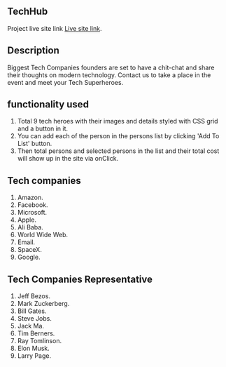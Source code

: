## TechHub

Project live site link [Live site link](https://techhub-shimanto.netlify.app/).

## Description
Biggest Tech Companies founders are set to have a chit-chat and share their thoughts on modern technology.
Contact us to take a place in the event and  meet your Tech Superheroes.

## functionality used
1. Total 9 tech heroes with their images and details styled with CSS grid and a button in it.
2. You can add each of the person in the persons list by clicking 'Add To List' button.
3. Then total persons and selected persons in the list and their total cost will show up  in the site via onClick.

## Tech companies
1. Amazon.
2. Facebook.
3. Microsoft.
4. Apple.
5. Ali Baba.
6. World Wide Web.
7. Email.
8. SpaceX.
9. Google.

## Tech Companies Representative
1. Jeff Bezos.
2. Mark Zuckerberg.
3. Bill Gates.
4. Steve Jobs.
5. Jack Ma.
6. Tim Berners.
7. Ray Tomlinson.
8. Elon Musk.
9. Larry Page.




